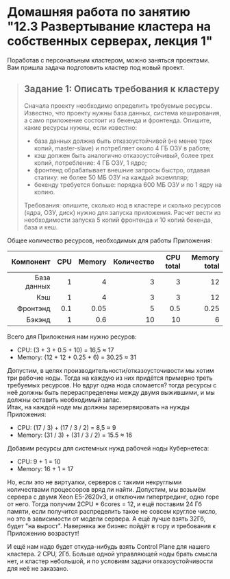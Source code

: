 # Домашняя работа по занятию "12.3 Развертывание кластера на собственных серверах, лекция 1"
Поработав с персональным кластером, можно заняться проектами. Вам пришла задача подготовить кластер под новый проект.

> ## Задание 1: Описать требования к кластеру
> Сначала проекту необходимо определить требуемые ресурсы. Известно, что проекту нужны база данных, система кеширования, а само приложение состоит из бекенда и фронтенда. Опишите, какие ресурсы нужны, если известно:  
> * база данных должна быть отказоустойчивой (не менее трех копий, master-slave) и потребляет около 4 ГБ ОЗУ в работе;
> * кэш должен быть аналогично отказоустойчивый, более трех копий, потребление: 4 ГБ ОЗУ, 1 ядро;
> * фронтенд обрабатывает внешние запросы быстро, отдавая статику: не более 50 МБ ОЗУ на каждый экземпляр;
> * бекенду требуется больше: порядка 600 МБ ОЗУ и по 1 ядру на копию.
>
> Требования: опишите, сколько нод в кластере и сколько ресурсов (ядра, ОЗУ, диск) нужно для запуска приложения. Расчет вести из необходимости запуска 5 копий фронтенда и 10 копий бекенда, база и кеш.

Общее количество ресурсов, необходимых для работы Приложения:

Компонент | CPU | Memory | Количество | CPU total | Memory total
---: | ---: | ---: | ---: | ---: | ---: 
База данных | 1 | 4 | 3 | 3 | 12
Кэш | 1 | 4 | 3 | 3 | 12 
Фронтэнд | 0.1 | 0.05 | 5 | 0.5 | 0.25
Бэкэнд | 1 | 0.6 | 10 | 10 | 6

Всего для Приложения нам нужно ресуров: 
* CPU: (3 + 3 + 0.5 + 10) = 16,5 ≈ 17
* Memory: (12 + 12 + 0.25 + 6) = 30.25 ≈ 31

Допустим, в целях производительности/отказоусточивости мы хотим три рабочие ноды. Тогда на каждую из них придётся примерно треть 
требуемых ресурсов. Но вдруг одна нода сломается? тогда ресурсы с неё должны быть перераспределены между двумя выжившими, 
и мы должны оставить необходимый запас.  
Итак, на каждой ноде мы должны зарезервировать на нужды Приложения:
* CPU: (17 / 3) + (17 / 3 / 2) = 8,5 ≈ 9
* Memory: (31 / 3) + (31 / 3 / 2) = 15.5 ≈ 16 

Добавим ресурсы для системных нужд рабочей ноды Кубернетеса:
* CPU: 9 + 1 = 10
* Memory: 16 + 1 = 17

Но, если это не виртуалки, серверов с такими некруглыми количествами процессоров вряд ли найти. Допустим, мы возьмём 
сервера с двумя Xeon E5-2620v3, и отключим гипертрединг, одно горе от него. Тогда получим 2CPU * 6cores = 12, и ещё 
поставим 24 Гб памяти, если получится распределить такое не совсем круглое число, но это в зависимости от модели сервера. 
А ещё лучше взять 32Гб, будет "на вырост". Наверняка же бизнес пойдёт в гору и требования к Приложению возрастут!  

И ещё нам надо будет откуда-нибудь взять Control Plane для нашего кластера. 2 CPU, 2Гб. Больше одной управляющей ноды 
брать смысла нет, и кластер небольшой, и по условиям задачи отказоустойчивости для неё не заказано. 

